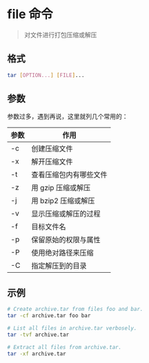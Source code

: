 # file 命令

> 对文件进行打包压缩或解压

## 格式

```bash
tar [OPTION...] [FILE]...
```

## 参数

参数过多，遇到再说，这里就列几个常用的：

| 参数 | 作用 |
| --------- | --------- |
| -c | 创建压缩文件 |
| -x | 解开压缩文件 |
| -t | 查看压缩包内有哪些文件 |
| -z | 用 gzip 压缩或解压 |
| -j | 用 bzip2 压缩或解压 |
| -v | 显示压缩或解压的过程 |
| -f | 目标文件名 |
| -p | 保留原始的权限与属性 |
| -P | 使用绝对路径来压缩 |
| -C | 指定解压到的目录 |

## 示例

```bash
# Create archive.tar from files foo and bar.
tar -cf archive.tar foo bar

# List all files in archive.tar verbosely.
tar -tvf archive.tar

# Extract all files from archive.tar.
tar -xf archive.tar
```
